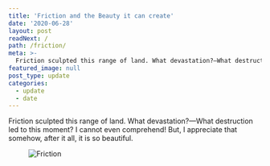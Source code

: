 ```yaml
---
title: 'Friction and the Beauty it can create'
date: '2020-06-28'
layout: post
readNext: /
path: /friction/
meta: >-
  Friction sculpted this range of land. What devastation?—What destruction led to this moment? I cannot even comprehend! But, I appreciate that somehow, after it all, it is so beautiful.
featured_image: null
post_type: update
categories:
  - update
  - date
---
```


Friction sculpted this range of land. What devastation?—What destruction led to this moment? I cannot even comprehend! But, I appreciate that somehow, after it all, it is so beautiful.

<figure class="figure--post">
  <img src="https://yowainwright.imgix.net/friction/friction.jpg?auto=format&w=800&fit=crop&crop=focalpoint&auto=format" alt="Friction" />
</figure>

